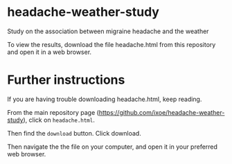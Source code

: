 # headache-weather-study
Study on the association between migraine headache and the weather

To view the results, download the file headache.html from this repository and open it in a web browser.

# Further instructions

If you are having trouble downloading headache.html, keep reading.

From the main repository page (https://github.com/ixoe/headache-weather-study), click on `headache.html`. 

Then find the `download` button. Click download.

Then navigate the the file on your computer, and open it in your preferred web browser.

